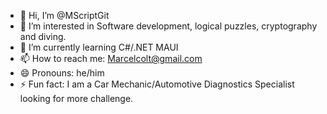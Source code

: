 - 👋 Hi, I’m @MScriptGit
- 👀 I’m interested in Software development, logical puzzles, cryptography and diving.
- 🌱 I’m currently learning C#/.NET MAUI
- 📫 How to reach me: Marcelcolt@gmail.com
- 😄 Pronouns: he/him
- ⚡ Fun fact: I am a Car Mechanic/Automotive Diagnostics Specialist looking for more challenge.

<!---
MScriptGit/MScriptGit is a ✨ special ✨ repository because its `README.md` (this file) appears on your GitHub profile.
You can click the Preview link to take a look at your changes.
--->
